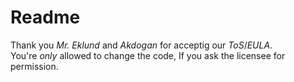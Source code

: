 # Readme
Thank you _Mr. Eklund_ and _Akdogan_ for acceptig our _ToS_/_EULA_.<br>
You're _only_ allowed to change the code, If you ask the licensee for permission.
